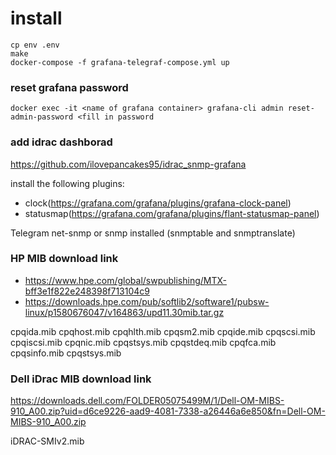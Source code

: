 

# install

```
cp env .env
make
docker-compose -f grafana-telegraf-compose.yml up
```


### reset grafana password
```
docker exec -it <name of grafana container> grafana-cli admin reset-admin-password <fill in password

```


### add idrac dashborad

https://github.com/ilovepancakes95/idrac_snmp-grafana

install the following plugins:

* clock(https://grafana.com/grafana/plugins/grafana-clock-panel)
* statusmap(https://grafana.com/grafana/plugins/flant-statusmap-panel)


Telegram
net-snmp or snmp installed (snmptable and snmptranslate)






### HP MIB download link
* https://www.hpe.com/global/swpublishing/MTX-bff3e1f822e248398f713104c9
* https://downloads.hpe.com/pub/softlib2/software1/pubsw-linux/p1580676047/v164863/upd11.30mib.tar.gz

cpqida.mib
cpqhost.mib
cpqhlth.mib
cpqsm2.mib
cpqide.mib
cpqscsi.mib
cpqiscsi.mib
cpqnic.mib
cpqstsys.mib
cpqstdeq.mib
cpqfca.mib
cpqsinfo.mib
cpqstsys.mib


### Dell iDrac MIB download link
https://downloads.dell.com/FOLDER05075499M/1/Dell-OM-MIBS-910_A00.zip?uid=d6ce9226-aad9-4081-7338-a26446a6e850&fn=Dell-OM-MIBS-910_A00.zip

iDRAC-SMIv2.mib
